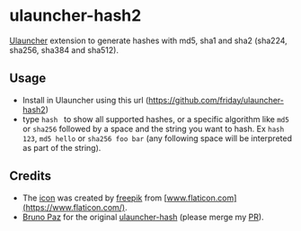 # ulauncher-hash2
[Ulauncher](https://ulauncher.io/) extension to generate hashes with md5, sha1 and sha2 (sha224, sha256, sha384 and sha512).

## Usage
* Install in Ulauncher using this url (https://github.com/friday/ulauncher-hash2)
* type `hash ` to show all supported hashes, or a specific algorithm like `md5` or `sha256` followed by a space and the string you want to hash. Ex `hash 123`, `md5 hello` or `sha256 foo bar` (any following space will be interpreted as part of the string).

## Credits
* The [icon](https://www.flaticon.com/free-icon/encryption_418404) was created by [freepik](https://www.flaticon.com/authors/freepik) from [www.flaticon.com](https://www.flaticon.com/).
* [Bruno Paz](https://github.com/brpaz) for the original [ulauncher-hash](https://github.com/brpaz/ulauncher-hash) (please merge my [PR](https://github.com/brpaz/ulauncher-hash/pull/4)).
